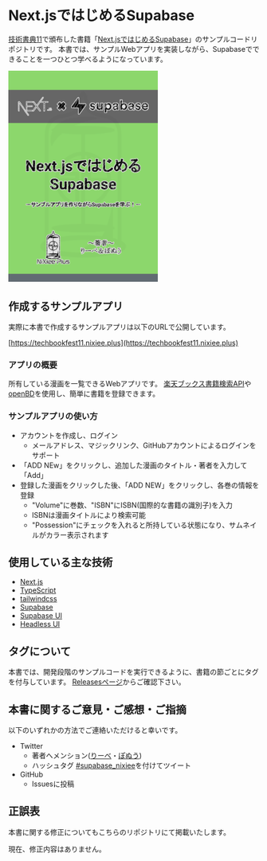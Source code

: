 # Next.jsではじめるSupabase

[技術書典11](https://techbookfest.org/)で頒布した書籍「[Next.jsではじめるSupabase](https://techbookfest.org/product/5379695388393472?productVariantID=4808144628744192)」のサンプルコードリポジトリです。
本書では、サンプルWebアプリを実装しながら、Supabaseでできることを一つひとつ学べるようになっています。

<div>
  <a href="https://techbookfest.org/product/5379695388393472?productVariantID=4808144628744192">
    <img src="book/img/supabase-book-cover.png" alt="表紙" width=300>
  </a>
</div>

## 作成するサンプルアプリ

実際に本書で作成するサンプルアプリは以下のURLで公開しています。

[https://techbookfest11.nixiee.plus](https://techbookfest11.nixiee.plus)

### アプリの概要

所有している漫画を一覧できるWebアプリです。
[楽天ブックス書籍検索API](https://webservice.rakuten.co.jp/api/booksbooksearch/)や[openBD](https://openbd.jp/)を使用し、簡単に書籍を登録できます。

### サンプルアプリの使い方

- アカウントを作成し、ログイン
  - メールアドレス、マジックリンク、GitHubアカウントによるログインをサポート
- 「ADD NEw」をクリックし、追加した漫画のタイトル・著者を入力して「Add」
- 登録した漫画をクリックした後、「ADD NEW」をクリックし、各巻の情報を登録
  - "Volume"に巻数、"ISBN"にISBN(国際的な書籍の識別子)を入力
  - ISBNは漫画タイトルにより検索可能
  - "Possession"にチェックを入れると所持している状態になり、サムネイルがカラー表示されます

## 使用している主な技術

- [Next.js](https://nextjs.org/)
- [TypeScript](https://www.typescriptlang.org/)
- [tailwindcss](https://tailwindcss.com/)
- [Supabase](https://supabase.io/)
- [Supabase UI](https://ui.supabase.io/)
- [Headless UI](https://headlessui.dev/)

## タグについて

本書では、開発段階のサンプルコードを実行できるように、書籍の節ごとにタグを付与しています。
[Releasesページ](https://github.com/NiXieePlus/supabase-manga-list-sample/releases)からご確認下さい。

## 本書に関するご意見・ご感想・ご指摘

以下のいずれかの方法でご連絡いただけると幸いです。

- Twitter
  - 著者へメンション([りーべ](https://twitter.com/MagicalLiebe)・[ぽぬう](https://twitter.com/ponu77))
  - ハッシュタグ [#supabase_nixiee](https://twitter.com/intent/tweet?hashtags=supabase_nixiee)を付けてツイート
- GitHub
  - Issuesに投稿

## 正誤表

本書に関する修正についてもこちらのリポジトリにて掲載いたします。

現在、修正内容はありません。